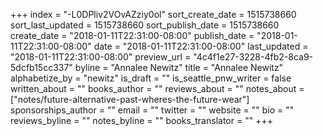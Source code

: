 +++
index = "-L0DPliv2VOvAZziy0ol"
sort_create_date = 1515738660
sort_last_updated = 1515738660
sort_publish_date = 1515738660
create_date = "2018-01-11T22:31:00-08:00"
publish_date = "2018-01-11T22:31:00-08:00"
date = "2018-01-11T22:31:00-08:00"
last_updated = "2018-01-11T22:31:00-08:00"
preview_url = "4c4f1e27-3228-4fb2-8ca9-5dcfb15cc337"
byline = "Annalee Newitz"
title = "Annalee Newitz"
alphabetize_by = "newitz"
is_draft = ""
is_seattle_pnw_writer = false
written_about = ""
books_author = ""
reviews_about = ""
notes_about = ["notes/future-alternative-past-wheres-the-future-wear"]
sponsorships_author = ""
email = ""
twitter = ""
website = ""
bio = ""
reviews_byline = ""
notes_byline = ""
books_translator = ""
+++
